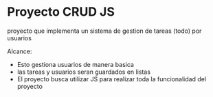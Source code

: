 # Proyecto CRUD JS

proyecto que implementa un sistema de gestion de tareas (todo) por usuarios

Alcance:
- Esto gestiona usuarios de manera basica
- las tareas y usuarios seran guardados en listas
- El proyecto busca utilizar JS para realizar toda la funcionalidad del proyecto